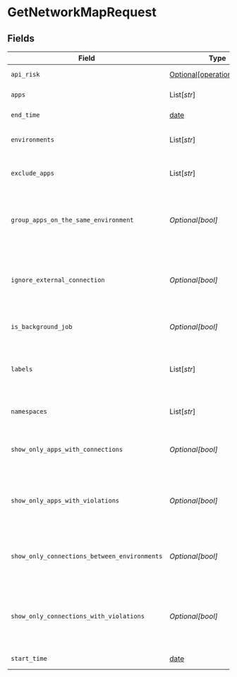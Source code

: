# GetNetworkMapRequest


## Fields

| Field                                                                          | Type                                                                           | Required                                                                       | Description                                                                    |
| ------------------------------------------------------------------------------ | ------------------------------------------------------------------------------ | ------------------------------------------------------------------------------ | ------------------------------------------------------------------------------ |
| `api_risk`                                                                     | [Optional[operations.APIRisk]](../../models/operations/apirisk.md)             | :heavy_minus_sign:                                                             | minimum api risk level                                                         |
| `apps`                                                                         | List[*str*]                                                                    | :heavy_minus_sign:                                                             | Array of App names                                                             |
| `end_time`                                                                     | [date](https://docs.python.org/3/library/datetime.html#date-objects)           | :heavy_check_mark:                                                             | End date of the query                                                          |
| `environments`                                                                 | List[*str*]                                                                    | :heavy_minus_sign:                                                             | Array of environments names                                                    |
| `exclude_apps`                                                                 | List[*str*]                                                                    | :heavy_minus_sign:                                                             | Array of App/pod names to exclude                                              |
| `group_apps_on_the_same_environment`                                           | *Optional[bool]*                                                               | :heavy_minus_sign:                                                             | When true, the API will aggregate Apps that are on the same environment        |
| `ignore_external_connection`                                                   | *Optional[bool]*                                                               | :heavy_minus_sign:                                                             | When true, the API will ignore connections coming from external IP addresses   |
| `is_background_job`                                                            | *Optional[bool]*                                                               | :heavy_minus_sign:                                                             | should run as background job or not                                            |
| `labels`                                                                       | List[*str*]                                                                    | :heavy_minus_sign:                                                             | Array of labels. Each label is a string with format key:value                  |
| `namespaces`                                                                   | List[*str*]                                                                    | :heavy_minus_sign:                                                             | Array of namespaces ids                                                        |
| `show_only_apps_with_connections`                                              | *Optional[bool]*                                                               | :heavy_minus_sign:                                                             | When true, the API will only return Apps with connections                      |
| `show_only_apps_with_violations`                                               | *Optional[bool]*                                                               | :heavy_minus_sign:                                                             | When true, the API will only return Apps that violated the active policy       |
| `show_only_connections_between_environments`                                   | *Optional[bool]*                                                               | :heavy_minus_sign:                                                             | When true, the API will only return connections between environments           |
| `show_only_connections_with_violations`                                        | *Optional[bool]*                                                               | :heavy_minus_sign:                                                             | When true, the API will only return connections that violate the active policy |
| `start_time`                                                                   | [date](https://docs.python.org/3/library/datetime.html#date-objects)           | :heavy_check_mark:                                                             | Start date of the query                                                        |